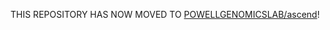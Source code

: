 THIS REPOSITORY HAS NOW MOVED TO [POWELLGENOMICSLAB/ascend](https://github.com/powellgenomicslab/ascend)!
